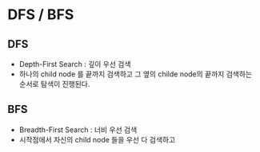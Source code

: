 # DFS / BFS

## DFS
- Depth-First Search : 깊이 우선 검색
- 하나의 child node 를 끝까지 검색하고 그 옆의 childe node의 끝까지 검색하는 순서로 탐색이 진행된다.

## BFS
- Breadth-First Search : 너비 우선 검색
- 시작점에서 자신의 child node 들을 우선 다 검색하고
